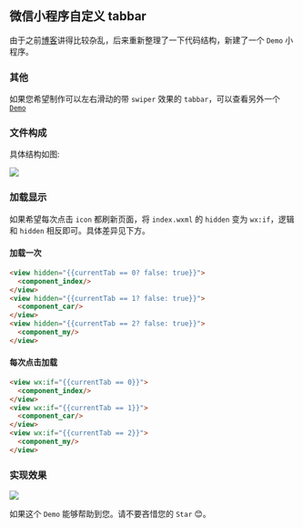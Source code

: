 ## 微信小程序自定义 tabbar
由于之前[博客](http://evenyao.com/2018/11/22/103-%E5%80%BC%E5%BE%97%E8%AE%B0%E5%BD%95%E7%9A%84%20(%E4%BA%94)/)讲得比较杂乱，后来重新整理了一下代码结构，新建了一个 `Demo` 小程序。

### 其他
如果您希望制作可以左右滑动的带 `swiper` 效果的 `tabbar`，可以查看另外一个 [`Demo`](https://github.com/evenyao/wx-swiper-tabbar)

### 文件构成
具体结构如图:

![](https://img-1257191344.cos.ap-chengdu.myqcloud.com/tabbar-diy.jpg)

### 加载显示

如果希望每次点击 `icon` 都刷新页面，将 `index.wxml` 的 `hidden` 变为 `wx:if`，逻辑和 `hidden` 相反即可。具体差异见下方。

#### 加载一次
```html
<view hidden="{{currentTab == 0? false: true}}">
  <component_index/>
</view>
<view hidden="{{currentTab == 1? false: true}}">
  <component_car/>
</view>
<view hidden="{{currentTab == 2? false: true}}">
  <component_my/>
</view>
```

#### 每次点击加载
```html
<view wx:if="{{currentTab == 0}}">
  <component_index/>
</view>
<view wx:if="{{currentTab == 1}}">
  <component_car/>
</view>
<view wx:if="{{currentTab == 2}}">
  <component_my/>
</view>
```


### 实现效果

![](https://upload-images.jianshu.io/upload_images/12904618-6b38b010fb427995.gif?imageMogr2/auto-orient/strip)

如果这个 `Demo` 能够帮助到您。请不要吝惜您的 `Star` 😊。

